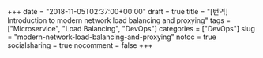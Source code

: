 +++
date          = "2018-11-05T02:37:00+00:00"
draft         = true
title         = "[번역] Introduction to modern network load balancing and proxying"
tags          = ["Microservice", "Load Balancing", "DevOps"]
categories    = ["DevOps"]
slug          = "modern-network-load-balancing-and-proxying"
notoc         = true
socialsharing = true
nocomment     = false
+++